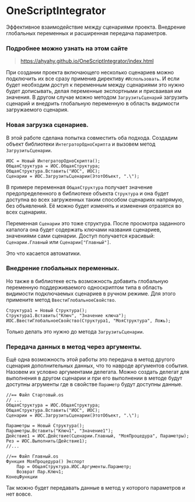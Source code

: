 # OneScriptIntegrator
Эффективное взаимодействие между сценариями проекта. Внедрение глобальных переменных и расширенная передача параметров.

### Подробнее можно узнать на этом сайте

> <https://ahyahy.github.io/OneScriptIntegrator/index.html>

При создании проекта включающего несколько сценариев можно подключить их все сразу применив директиву `#Использовать`. И если будет необходим доступ к переменным между сценариями 
это нужно будет дописывать, делая переменные экспортными и присваивая им значения.
В другом случае можно методом `ЗагрузитьСценарий` загрузить сценарий и внедрить глобальную переменную в область видимости загружаемого сценария.

### Новая загрузка сценариев.

В этой работе сделана попытка совместить оба подхода. Создадим объект библиотеки `ИнтеграторОдноСкрипта` и вызовем метод `ЗагрузитьСценарии`.

```bsl
ИОС = Новый ИнтеграторОдноСкрипта();
ОбщаяСтруктура = ИОС.ОбщаяСтруктура;
ОбщаяСтруктура.Вставить("ИОС", ИОС);
Сценарии = ИОС.ЗагрузитьСценарии(ЭтотОбъект, ".\");
```

В примере переменная `ОбщаяСтруктура` получает значение предопределенного в библиотеке объекта `Структура` и она будет доступна во всех загруженных таким способом сценариях напрямую, без объявлений. Её можно будет изменять и изменения отразятся во всех сценариях.

Переменная `Сценарии` это тоже структура. После просмотра заданного каталога она будет содержать ключами названия сценариев, значениями сами сценарии. Доступ получается красивый: `Сценарии.Главный` или `Сценарии["Главный"]`.

Это что касается автоматики.

### Внедрение глобальных переменных.

Но также в библиотеке есть возможность добавить глобальную переменную поддерживаемого односкриптом типа в область видимости подключаемых сценариев в ручном режиме. Для этого примените метод `ВвестиГлобальноеСвойство`.

```bsl
Структура1 = Новый Структура();
Структура1.Вставить("Ключ", "Значение ключа");
ИОС.ВвестиГлобальноеСвойство(Структура1, "МояСтруктура", Ложь);
```

Только делать это нужно до метода `ЗагрузитьСценарии`.

### Передача данных в метод через аргументы.

Ещё одна возможность этой работы это передача в метод другого сценария дополнительных данных, что то навроде аргументов события. Назовем их условно аргументами делегата. Можно создать делегат для выполнения в другом сценарии и при его выполнении в методе будут доступны агрументы где в свойстве `Параметр` будут доступны данные.

```bsl
//== Файл Стартовый.os
// ...
ОбщаяСтруктура = ИОС.ОбщаяСтруктура;
ОбщаяСтруктура.Вставить("ИОС", ИОС);
Сценарии = ИОС.ЗагрузитьСценарии(ЭтотОбъект, ".\");

Параметры = Новый Структура();
Параметры.Вставить("Ключ1", "Значение1");
Действие1 = ИОС.Действие(Сценарии.Главный, "МояПроцедура", Параметры);
Рез = ИОС.Выполнить(Действие1);
//...

//== Файл Главный.os
Функция МояПроцедура() Экспорт
	Пар = ОбщаяСтруктура.ИОС.Аргументы.Параметр;
	Возврат Пар.Ключ1;
КонецФункции
```

Так можно будет передавать данные в метод у которого параметров и нет вовсе.


